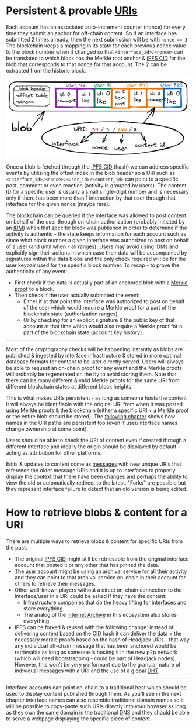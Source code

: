 # Persistent & provable [URIs](https://en.wikipedia.org/wiki/Uniform_Resource_Identifier)

Each account has an associated auto-increment counter (nonce) for every time they submit an anchor for off-chain content. So if an interface has submitted 2 times already, then the next submission will be with `nonce == 3`. The blockchain keeps a mapping in its state for each previous nonce value to the block number when it changed so that `<interface_id>/<nonce>` can be translated to which block has the Merkle root anchor & [IPFS CID](https://docs.ipfs.io/concepts/content-addressing/) for the blob that corresponds to that nonce for that account. The 2 can be extracted from the historic block.
<!-- (the 2 could also be cached directly in the state) -->

<img src="../images/blob_URI.png">

Once a blob is fetched through the [IPFS CID](https://docs.ipfs.io/concepts/content-addressing/) (hash) we can address specific events by utilizing the offset index in the blob header so a URI such as `<interface_id>/<nonce>/<user_id>/<content_id>` can point to a specific post, comment or even reaction (activity is grouped by users). The content ID for a specific user is usually a small single-digit number and is necessary only if there has been more than 1 interaction by that user through that interface for the given nonce (maybe rare).

The blockchain can be queried if the interface was allowed to post content on behalf of the user through on-chain authorization (probably initiated by an [IDM](../implementation/ecosystem/IDM.md)) when that specific block was published in order to determine if the activity is authentic - the state keeps information for each account such as since what block number a given interface was authorized to post on behalf of a user (and until when - all ranges). Users may avoid using IDMs and explicitly sign their actions in which case their data will be accompanied by signatures within the data blobs and the only check required will be for the user keypair used for the specific block number. To recap - to prove the authenticity of any event:
- First check if the data is actually part of an anchored blob with a [Merkle proof](https://medium.com/crypto-0-nite/merkle-proofs-explained-6dd429623dc5) to a block.
- Then check if the user actually submitted the event:
    - Either if at that point the interface was authorized to post on behalf of the user which would require a Merkle proof for a part of the blockchain state (authorization ranges).
    - Or by checking for an explicit signature & the public key of that account at that time which would also require a Merkle proof for a part of the blockchain state (account key history).

---

Most of the cryptography checks will be happening instantly as blobs are published & ingested by interface infrastructure & stored in more optimal database formats for content to be later directly served. Users will always be able to request an on-chain proof for any event and the Merkle proofs will probably be regenerated on the fly to avoid storing them. 
Note that there can be many different & valid Merkle proofs for the same URI from different blockchain states at different block heights.

This is what makes URIs persistent - as long as someone hosts the content it will always be identifiable with the original URI from when it was posted using Merkle proofs & the blockchain (either a specific URI + a Merkle proof or the entire blob should be stored). The [following chapter](names_and_paths.md) shows how names in the URI paths are persistent too (even if user/interface names change ownership at some point).

Users should be able to check the URI of content even if created through a different interface and ideally the origin should be displayed by default - acting as attribution for other platforms.

Edits & updates to content come as [messages](../implementation/ecosystem/messages.md) with new unique URIs that reference the older message URIs and it is up to interfaces to properly display the context that there have been changes and perhaps the ability to view the old or automatically redirect to the latest. "Forks" are possible but they represent interface failure to detect that an old version is being edited.

# How to retrieve blobs & content for a URI

There are multiple ways to retrieve blobs & content for specific URIs from the past:
- The original [IPFS CID](https://docs.ipfs.io/concepts/content-addressing/) might still be retrievable from the original interface account that posted it or any other that has pinned the data.
- The user account might be using an archival service for all their activity and they can point to that archival service on-chain in their account for others to retrieve their messages.
- Other well-known players without a direct on-chain connection to the interface/user in a URI could be asked if they have the content:
    - Infrastructure companies that do the heavy lifting for interfaces and store everything.
    - The analog of the [Internet Archive](https://en.wikipedia.org/wiki/Internet_Archive) in this ecosystem also stores everything.
- IPFS can be forked & reused with the following change: instead of delivering content based on the [CID](https://docs.ipfs.tech/concepts/content-addressing/) hash it can deliver the data + the necessary merkle proofs based on the hash of Headjack URIs - that way any individual off-chain message that has been anchored would be retrievable as long as someone is hosting it in the new p2p network (which will need bootstrapping - could be part of Headjack nodes). However, this won't be very performant due to the granular nature of individual messages with a URI and the use of a global [DHT](https://en.wikipedia.org/wiki/Distributed_hash_table).

---

Interface accounts can point on-chain to a traditional host which should be used to display content published through them. As you'll see in the next chapter interface names can also resemble traditional domain names so it will be possible to copy-paste such URIs directly into your browser as long as they own the same domain in the traditional [DNS](https://en.wikipedia.org/wiki/Domain_Name_System) and they should be able to serve a webpage displaying the specific piece of content.

<!--
# On proof permanence

One thing to consider is if a user revokes the authorization of an interface to post on their behalf retroactively - not just going forward but also invalidating all anchored content & follow/unfollow events for the last couple of days through that interface. This would mean that cached Merkle proofs for such invalidated content will no longer be valid and the latest state of the blockchain will refuse to produce new such proofs, but the cached proofs could mislead someone. Retroactive revocation can happen only up to `X` days to limit the scope of changes to cached proofs & what infrastructure would need to handle but still give enough time for anyone to react in case an interface has posted fraudulent activity on their behalf - a **mostly theoretical concern**. Proofs for blocks older than `X` days are therefore considered permanent.
-->
